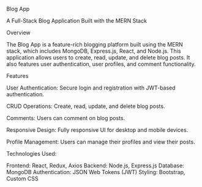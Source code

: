 Blog App

A Full-Stack Blog Application Built with the MERN Stack

Overview

The Blog App is a feature-rich blogging platform built using the MERN stack, which includes MongoDB, Express.js, React, and Node.js. This application allows users to create, read, update, and delete blog posts. It also features user authentication, user profiles, and comment functionality.

Features

User Authentication: Secure login and registration with JWT-based authentication.

CRUD Operations: Create, read, update, and delete blog posts.

Comments: Users can comment on blog posts.

Responsive Design: Fully responsive UI for desktop and mobile devices.

Profile Management: Users can manage their profiles and view their posts.

Technologies Used:

Frontend: React, Redux, Axios
Backend: Node.js, Express.js
Database: MongoDB
Authentication: JSON Web Tokens (JWT)
Styling: Bootstrap, Custom CSS
